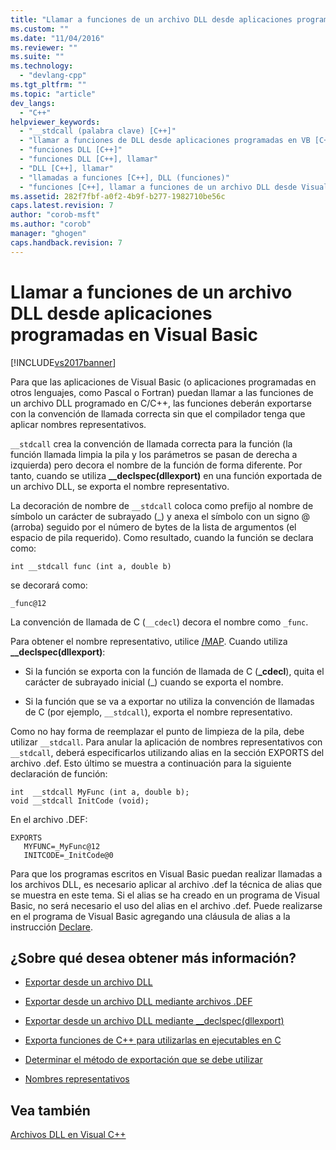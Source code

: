 ```yaml
---
title: "Llamar a funciones de un archivo DLL desde aplicaciones programadas en Visual Basic | Microsoft Docs"
ms.custom: ""
ms.date: "11/04/2016"
ms.reviewer: ""
ms.suite: ""
ms.technology: 
  - "devlang-cpp"
ms.tgt_pltfrm: ""
ms.topic: "article"
dev_langs: 
  - "C++"
helpviewer_keywords: 
  - "__stdcall (palabra clave) [C++]"
  - "llamar a funciones de DLL desde aplicaciones programadas en VB [C++]"
  - "funciones DLL [C++]"
  - "funciones DLL [C++], llamar"
  - "DLL [C++], llamar"
  - "llamadas a funciones [C++], DLL (funciones)"
  - "funciones [C++], llamar a funciones de un archivo DLL desde Visual Basic"
ms.assetid: 282f7fbf-a0f2-4b9f-b277-1982710be56c
caps.latest.revision: 7
author: "corob-msft"
ms.author: "corob"
manager: "ghogen"
caps.handback.revision: 7
---
```

# Llamar a funciones de un archivo DLL desde aplicaciones programadas en Visual Basic
[!INCLUDE[vs2017banner](../assembler/inline/includes/vs2017banner.md)]

Para que las aplicaciones de Visual Basic \(o aplicaciones programadas en otros lenguajes, como Pascal o Fortran\) puedan llamar a las funciones de un archivo DLL programado en C\/C\+\+, las funciones deberán exportarse con la convención de llamada correcta sin que el compilador tenga que aplicar nombres representativos.  
  
 `__stdcall` crea la convención de llamada correcta para la función \(la función llamada limpia la pila y los parámetros se pasan de derecha a izquierda\) pero decora el nombre de la función de forma diferente.  Por tanto, cuando se utiliza **\_\_declspec\(dllexport\)** en una función exportada de un archivo DLL, se exporta el nombre representativo.  
  
 La decoración de nombre de `__stdcall` coloca como prefijo al nombre de símbolo un carácter de subrayado \(\_\) y anexa el símbolo con un signo @ \(arroba\) seguido por el número de bytes de la lista de argumentos \(el espacio de pila requerido\).  Como resultado, cuando la función se declara como:  
  
```  
int __stdcall func (int a, double b)  
```  
  
 se decorará como:  
  
```  
_func@12  
```  
  
 La convención de llamada de C \(`__cdecl`\) decora el nombre como `_func`.  
  
 Para obtener el nombre representativo, utilice [\/MAP](../build/reference/map-generate-mapfile.md).  Cuando utiliza **\_\_declspec\(dllexport\)**:  
  
-   Si la función se exporta con la función de llamada de C \(**\_cdecl**\), quita el carácter de subrayado inicial \(\_\) cuando se exporta el nombre.  
  
-   Si la función que se va a exportar no utiliza la convención de llamadas de C \(por ejemplo, `__stdcall`\), exporta el nombre representativo.  
  
 Como no hay forma de reemplazar el punto de limpieza de la pila, debe utilizar `__stdcall`.  Para anular la aplicación de nombres representativos con `__stdcall`, deberá especificarlos utilizando alias en la sección EXPORTS del archivo .def.  Esto último se muestra a continuación para la siguiente declaración de función:  
  
```  
int  __stdcall MyFunc (int a, double b);  
void __stdcall InitCode (void);  
```  
  
 En el archivo .DEF:  
  
```  
EXPORTS  
   MYFUNC=_MyFunc@12  
   INITCODE=_InitCode@0  
```  
  
 Para que los programas escritos en Visual Basic puedan realizar llamadas a los archivos DLL, es necesario aplicar al archivo .def la técnica de alias que se muestra en este tema.  Si el alias se ha creado en un programa de Visual Basic, no será necesario el uso del alias en el archivo .def.  Puede realizarse en el programa de Visual Basic agregando una cláusula de alias a la instrucción [Declare](../Topic/Declare%20Statement.md).  
  
## ¿Sobre qué desea obtener más información?  
  
-   [Exportar desde un archivo DLL](../build/exporting-from-a-dll.md)  
  
-   [Exportar desde un archivo DLL mediante archivos .DEF](../build/exporting-from-a-dll-using-def-files.md)  
  
-   [Exportar desde un archivo DLL mediante \_\_declspec\(dllexport\)](../build/exporting-from-a-dll-using-declspec-dllexport.md)  
  
-   [Exporta funciones de C\+\+ para utilizarlas en ejecutables en C](../build/exporting-cpp-functions-for-use-in-c-language-executables.md)  
  
-   [Determinar el método de exportación que se debe utilizar](../build/determining-which-exporting-method-to-use.md)  
  
-   [Nombres representativos](../build/reference/decorated-names.md)  
  
## Vea también  
 [Archivos DLL en Visual C\+\+](../build/dlls-in-visual-cpp.md)